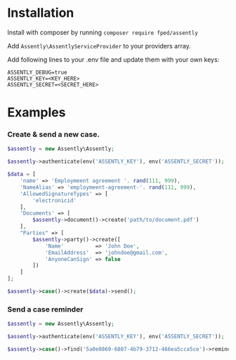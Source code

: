 # Installation
Install with composer by running `composer require fped/assently`

Add ```Assently\AssentlyServiceProvider``` to your providers array. 

Add following lines to your .env file and update them with your own keys:
```
ASSENTLY_DEBUG=true
ASSENTLY_KEY=<KEY_HERE>
ASSENTLY_SECRET=<SECRET_HERE>
```

# Examples

### Create & send a new case. 
```php
$assently = new Assently\Assently;

$assently->authenticate(env('ASSENTLY_KEY'), env('ASSENTLY_SECRET'));

$data = [
    'name' => 'Employmeent agreement '. rand(111, 999),
    'NameAlias' => 'employmeent-agreement-'. rand(111, 999),
    'AllowedSignatureTypes' => [
        'electronicid'
    ],
    'Documents' => [
        $assently->document()->create('path/to/document.pdf')
    ],
    "Parties" => [
        $assently->party()->create([
            'Name'          => 'John Doe',
            'EmailAddress'  => 'johndoe@gmail.com',
            'AnyoneCanSign' => false
        ])
    ]
];

$assently->case()->create($data)->send();
```

### Send a case reminder

```php
$assently = new Assently\Assently;

$assently->authenticate(env('ASSENTLY_KEY'), env('ASSENTLY_SECRET'));

$assently->case()->find('5a0e0869-6807-4b79-3712-466ea5cca5ce')->remind();
```
